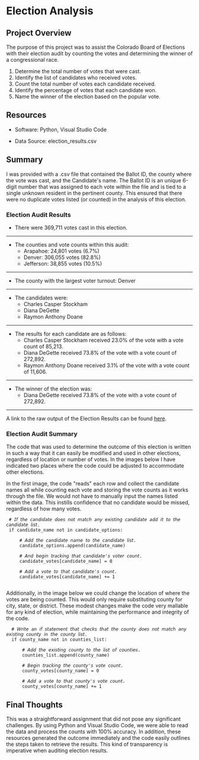# Election Analysis


## Project Overview
The purpose of this project was to assist the Colorado Board of Elections with their election audit by counting the votes and determining the winner of a congressional race. 

1.	Determine the total number of votes that were cast.
2.	Identify the list of candidates who received votes.
3.	Count the total number of votes each candidate received.
4.	Identify the percentage of votes that each candidate won.
5.	Name the winner of the election based on the popular vote.


## Resources
- Software: Python, Visual Studio Code

- Data Source: election_results.csv


## Summary
I was provided with a .csv file that contained the Ballot ID, the county where the vote was cast, and the Candidate's name. The Ballot ID is an unique 6-digit number that was assigned to each vote within the file and is tied to a single unknown resident in the pertinent county. This ensured that there were no duplicate votes listed (or counted) in the analysis of this election. 

### Election Audit Results

- There were 369,711 votes cast in this election.
------------------------------------------------------	
  - The counties and vote counts within this audit:
  	  - Arapahoe: 24,801 votes (6.7%)
	  - Denver: 306,055 votes (82.8%)
	  - Jefferson: 38,855 votes (10.5%)
 ------------------------------------------------------	  
  - The county with the largest voter turnout: Denver
 ------------------------------------------------------	
  - The candidates were:
	  - Charles Casper Stockham
	  - Diana DeGette
	  - Raymon Anthony Doane
 ------------------------------------------------------
  - The results for each candidate are as follows:
	  - Charles Casper Stockham received 23.0% of the vote with a vote count of 85,213.
	  - Diana DeGette received 73.8% of the vote with a vote count of 272,892.
	  - Raymon Anthony Doane received 3.1% of the vote with a vote count of 11,606.
 ------------------------------------------------------
  - The winner of the election was:
	  - Diana DeGette received 73.8% of the vote with a vote count of 272,892.
 ------------------------------------------------------
 A link to the raw output of the Election Results can be found [here](https://github.com/Kelfang/Election_Analysis/blob/main/analysis/election_results.txt).
 
 ### Election Audit Summary
 The code that was used to determine the outcome of this election is written in such a way that it can easily be modified and used in other elections, regardless of location or number of votes. In the images below I have indicated two places where the code could be adjusted to accommodate other elections.
 
 In the first image, the code "reads" each row and collect the candidate names all while counting each vote and storing the vote counts as it works through the file. We would not have to manually input the names listed within the data. This instills confidence that no candidate would be missed, regardless of how many votes.
 ```
  # 𝘐𝘧 𝘵𝘩𝘦 𝘤𝘢𝘯𝘥𝘪𝘥𝘢𝘵𝘦 𝘥𝘰𝘦𝘴 𝘯𝘰𝘵 𝘮𝘢𝘵𝘤𝘩 𝘢𝘯𝘺 𝘦𝘹𝘪𝘴𝘵𝘪𝘯𝘨 𝘤𝘢𝘯𝘥𝘪𝘥𝘢𝘵𝘦 𝘢𝘥𝘥 𝘪𝘵 𝘵𝘰 𝘵𝘩𝘦 𝘤𝘢𝘯𝘥𝘪𝘥𝘢𝘵𝘦 𝘭𝘪𝘴𝘵.
  if candidate_name not in candidate_options:

      # 𝘈𝘥𝘥 𝘵𝘩𝘦 𝘤𝘢𝘯𝘥𝘪𝘥𝘢𝘵𝘦 𝘯𝘢𝘮𝘦 𝘵𝘰 𝘵𝘩𝘦 𝘤𝘢𝘯𝘥𝘪𝘥𝘢𝘵𝘦 𝘭𝘪𝘴𝘵. 
      candidate_options.append(candidate_name)

      # 𝘈𝘯𝘥 𝘣𝘦𝘨𝘪𝘯 𝘵𝘳𝘢𝘤𝘬𝘪𝘯𝘨 𝘵𝘩𝘢𝘵 𝘤𝘢𝘯𝘥𝘪𝘥𝘢𝘵𝘦'𝘴 𝘷𝘰𝘵𝘦𝘳 𝘤𝘰𝘶𝘯𝘵.
      candidate_votes[candidate_name] = 0

      # 𝘈𝘥𝘥 𝘢 𝘷𝘰𝘵𝘦 𝘵𝘰 𝘵𝘩𝘢𝘵 𝘤𝘢𝘯𝘥𝘪𝘥𝘢𝘵𝘦'𝘴 𝘤𝘰𝘶𝘯𝘵. 
      candidate_votes[candidate_name] += 1
      
```
 Additionally, in the image below we could change the location of where the votes are being counted. This would only require substituting county for city, state, or district. These modest changes make the code very mallable for any kind of election, while maintaining the performance and integrity of the code.
```
  # 𝘞𝘳𝘪𝘵𝘦 𝘢𝘯 𝘪𝘧 𝘴𝘵𝘢𝘵𝘦𝘮𝘦𝘯𝘵 𝘵𝘩𝘢𝘵 𝘤𝘩𝘦𝘤𝘬𝘴 𝘵𝘩𝘢𝘵 𝘵𝘩𝘦 𝘤𝘰𝘶𝘯𝘵𝘺 𝘥𝘰𝘦𝘴 𝘯𝘰𝘵 𝘮𝘢𝘵𝘤𝘩 𝘢𝘯𝘺 𝘦𝘹𝘪𝘴𝘵𝘪𝘯𝘨 𝘤𝘰𝘶𝘯𝘵𝘺 𝘪𝘯 𝘵𝘩𝘦 𝘤𝘰𝘶𝘯𝘵𝘺 𝘭𝘪𝘴𝘵.
  if county_name not in counties_list:

      # 𝘈𝘥𝘥 𝘵𝘩𝘦 𝘦𝘹𝘪𝘴𝘵𝘪𝘯𝘨 𝘤𝘰𝘶𝘯𝘵𝘺 𝘵𝘰 𝘵𝘩𝘦 𝘭𝘪𝘴𝘵 𝘰𝘧 𝘤𝘰𝘶𝘯𝘵𝘪𝘦𝘴.
      counties_list.append(county_name)

      # 𝘉𝘦𝘨𝘪𝘯 𝘵𝘳𝘢𝘤𝘬𝘪𝘯𝘨 𝘵𝘩𝘦 𝘤𝘰𝘶𝘯𝘵𝘺'𝘴 𝘷𝘰𝘵𝘦 𝘤𝘰𝘶𝘯𝘵.
      county_votes[county_name] = 0

      # 𝘈𝘥𝘥 𝘢 𝘷𝘰𝘵𝘦 𝘵𝘰 𝘵𝘩𝘢𝘵 𝘤𝘰𝘶𝘯𝘵𝘺'𝘴 𝘷𝘰𝘵𝘦 𝘤𝘰𝘶𝘯𝘵.
      county_votes[county_name] += 1
```

## Final Thoughts
This was a straightforward assignment that did not pose any significant challenges. By using Python and Visual Studio Code, we were able to read the data and process the counts with 100% accuracy. In addition, these resources generated the outcome immediately and the code easily outlines the steps taken to retrieve the results. This kind of transparency is imperative when auditing election results. 

